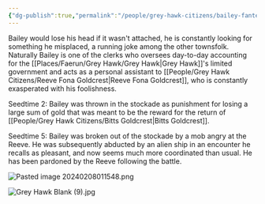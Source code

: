 ```yaml
---
{"dg-publish":true,"permalink":"/people/grey-hawk-citizens/bailey-fanteaser/","tags":["Character","Faerun","GreyHawk"]}
---
```


Bailey would lose his head if it wasn't attached, he is constantly looking for something he misplaced, a running joke among the other townsfolk. Naturally Bailey is one of the clerks who oversees day-to-day accounting for the [[Places/Faerun/Grey Hawk/Grey Hawk\|Grey Hawk]]'s limited government and acts as a personal assistant to [[People/Grey Hawk Citizens/Reeve Fona Goldcrest\|Reeve Fona Goldcrest]], who is constantly exasperated with his foolishness.  

Seedtime 2: Bailey was thrown in the stockade as punishment for losing a large sum of gold that was meant to be the reward for the return of [[People/Grey Hawk Citizens/Bitts Goldcrest\|Bitts Goldcrest]].  

Seedtime 5: Bailey was broken out of the stockade by a mob angry at the Reeve.  He was subsequently abducted by an alien ship in an encounter he recalls as pleasant, and now seems much more coordinated than usual.  He has been pardoned by the Reeve following the battle.  

![Pasted image 20240208011548.png](/img/user/Z_Attachments/Pasted%20image%2020240208011548.png)

![Grey Hawk Blank (9).jpg](/img/user/Z_Attachments/Grey%20Hawk%20Blank%20(9).jpg)